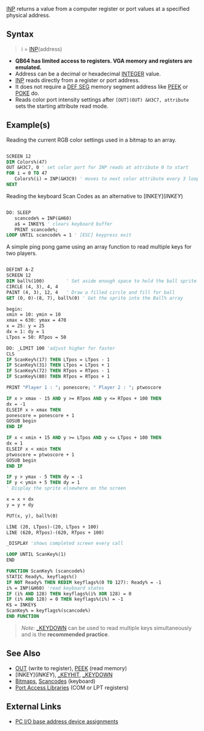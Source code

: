 [INP](INP) returns a value from a computer register or port values at a specified physical address.

## Syntax

> i = [INP](INP)(address)

* **QB64 has limited access to registers. VGA memory and registers are emulated.**
* Address can be a decimal or hexadecimal [INTEGER](INTEGER) value.
* [INP](INP) reads directly from a register or port address.
* It does not require a [DEF SEG](DEF-SEG) memory segment address like [PEEK](PEEK) or [POKE](POKE) do.
* Reads color port intensity settings after `[OUT](OUT) &H3C7, attribute` sets the starting attribute read mode.

## Example(s)

Reading the current RGB color settings used in a bitmap to an array.

```vb

SCREEN 12
DIM Colors%(47)
OUT &H3C7, 0 ' set color port for INP reads at attribute 0 to start
FOR i = 0 TO 47
   Colors%(i) = INP(&H3C9) ' moves to next color attribute every 3 loops
NEXT 

```

Reading the keyboard Scan Codes as an alternative to [INKEY$](INKEY$)

```vb

DO: SLEEP
   scancode% = INP(&H60)
   a$ = INKEY$ ' clears keyboard buffer
   PRINT scancode%; 
LOOP UNTIL scancode% = 1 ' [ESC] keypress exit 

```

A simple ping pong game using an array function to read multiple keys for two players.

```vb

DEFINT A-Z
SCREEN 12
DIM ball%(100)        ' Set aside enough space to hold the ball sprite
CIRCLE (4, 3), 4, 4
PAINT (4, 3), 12, 4   ' Draw a filled circle and fill for ball
GET (0, 0)-(8, 7), ball%(0) ' Get the sprite into the Ball% array

begin:
xmin = 10: ymin = 10
xmax = 630: ymax = 470
x = 25: y = 25
dx = 1: dy = 1
LTpos = 50: RTpos = 50

DO: _LIMIT 100 'adjust higher for faster
CLS
IF ScanKey%(17) THEN LTpos = LTpos - 1
IF ScanKey%(31) THEN LTpos = LTpos + 1
IF ScanKey%(72) THEN RTpos = RTpos - 1
IF ScanKey%(80) THEN RTpos = RTpos + 1

PRINT "Player 1 : "; ponescore; " Player 2 : "; ptwoscore

IF x > xmax - 15 AND y >= RTpos AND y <= RTpos + 100 THEN
dx = -1
ELSEIF x > xmax THEN
ponescore = ponescore + 1
GOSUB begin
END IF

IF x < xmin + 15 AND y >= LTpos AND y <= LTpos + 100 THEN
dx = 1
ELSEIF x < xmin THEN
ptwoscore = ptwoscore + 1
GOSUB begin
END IF

IF y > ymax - 5 THEN dy = -1
IF y < ymin + 5 THEN dy = 1
' Display the sprite elsewhere on the screen

x = x + dx
y = y + dy

PUT(x, y), ball%(0)

LINE (20, LTpos)-(20, LTpos + 100)
LINE (620, RTpos)-(620, RTpos + 100)

_DISPLAY 'shows completed screen every call

LOOP UNTIL ScanKey%(1)
END

FUNCTION ScanKey% (scancode%)
STATIC Ready%, keyflags%()
IF NOT Ready% THEN REDIM keyflags%(0 TO 127): Ready% = -1
i% = INP(&H60) 'read keyboard states
IF (i% AND 128) THEN keyflags%(i% XOR 128) = 0
IF (i% AND 128) = 0 THEN keyflags%(i%) = -1
K$ = INKEY$
ScanKey% = keyflags%(scancode%)
END FUNCTION 

```

> *Note:* [_KEYDOWN](_KEYDOWN) can be used to read multiple keys simultaneously and is the **recommended practice**.

## See Also
 
* [OUT](OUT) (write to register),  [PEEK](PEEK) (read memory)
* [INKEY$](INKEY$), [_KEYHIT](_KEYHIT), [_KEYDOWN](_KEYDOWN)
* [Bitmaps](Bitmaps), [Scancodes](Scancodes) (keyboard)
* [Port Access Libraries](Port-Access-Libraries) (COM or LPT registers)

## External Links

* [PC I/O base address device assignments](http://en.wikipedia.org/wiki/Input/output_base_address#Common_I.2FO_base_address_device_assignments_in_IBM_PC_compatible_computers)
